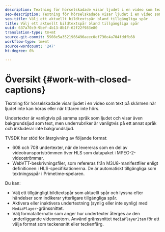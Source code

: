 ```yaml
---
description: Textning för hörselskadade visar ljudet i en video som text på skärmen när ljudet inte kan höras eller när tittaren inte hörs.
seo-description: Textning för hörselskadade visar ljudet i en video som text på skärmen när ljudet inte kan höras eller när tittaren inte hörs.
seo-title: Välj ett aktuellt bildtextspår bland tillgängliga spår
title: Välj ett aktuellt bildtextspår bland tillgängliga spår
uuid: 637a70c9-9bef-4b13-8b1f-62f22f983e80
translation-type: tm+mt
source-git-commit: 5908e5a3521966496aeec0ef730e4a704fddfb68
workflow-type: tm+mt
source-wordcount: '247'
ht-degree: 0%

---
```



# Översikt {#work-with-closed-captions}

Textning för hörselskadade visar ljudet i en video som text på skärmen när ljudet inte kan höras eller när tittaren inte hörs.

Undertexter är vanligtvis på samma språk som ljudet och visar även bakgrundsljud som text, men underrubriker är vanligtvis på ett annat språk och inkluderar inte bakgrundsljud.

TVSDK har stöd för återgivning av följande format:

* 608 och 708 undertexter, när de levereras som en del av videotransportströmmen över HLS som datapaket i MPEG-2-videoströmmar.
* WebVTT-beskrivningsfiler, som refereras från M3U8-manifestfiler enligt definitionen i HLS-specifikationerna. De är automatiskt tillgängliga som textningsspår i Primetime-spelaren.

Du kan:

* Välj ett tillgängligt bildtextspår som aktuellt spår och lyssna efter händelser som indikerar ytterligare tillgängliga spår.
* Aktivera eller inaktivera undertextning (synlig eller inte synlig) med `MediaPlayer`-gränssnittet.
* Välj formatalternativ som anger hur undertexter återges av den underliggande videomotorn. Använd gränssnittet `MediaPlayerItem` för att välja format som teckensnitt eller teckenfärg.
